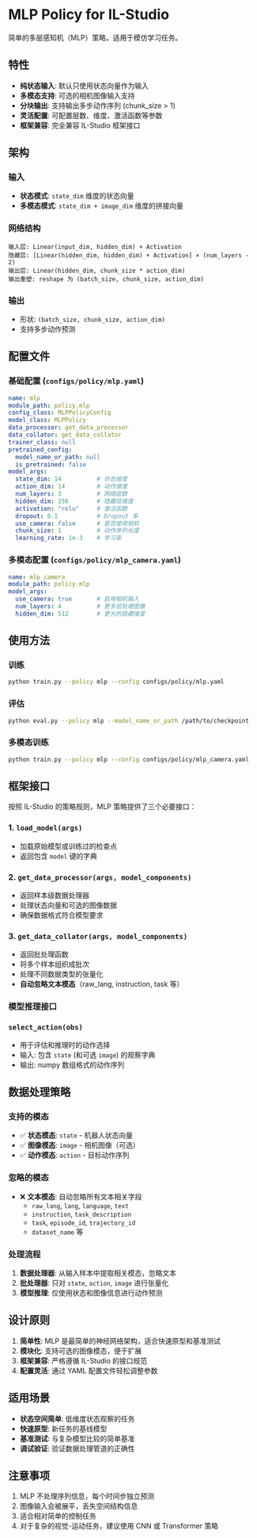 # MLP Policy for IL-Studio

简单的多层感知机（MLP）策略，适用于模仿学习任务。

## 特性

- **纯状态输入**: 默认只使用状态向量作为输入
- **多模态支持**: 可选的相机图像输入支持
- **分块输出**: 支持输出多步动作序列 (chunk_size > 1)
- **灵活配置**: 可配置层数、维度、激活函数等参数
- **框架兼容**: 完全兼容 IL-Studio 框架接口

## 架构

### 输入
- **状态模式**: `state_dim` 维度的状态向量
- **多模态模式**: `state_dim + image_dim` 维度的拼接向量

### 网络结构
```
输入层: Linear(input_dim, hidden_dim) + Activation
隐藏层: [Linear(hidden_dim, hidden_dim) + Activation] × (num_layers - 2)
输出层: Linear(hidden_dim, chunk_size * action_dim)
输出重塑: reshape 为 (batch_size, chunk_size, action_dim)
```

### 输出
- 形状: `(batch_size, chunk_size, action_dim)`
- 支持多步动作预测

## 配置文件

### 基础配置 (`configs/policy/mlp.yaml`)
```yaml
name: mlp
module_path: policy.mlp
config_class: MLPPolicyConfig
model_class: MLPPolicy
data_processor: get_data_processor
data_collator: get_data_collator
trainer_class: null
pretrained_config:
  model_name_or_path: null
  is_pretrained: false
model_args:
  state_dim: 14          # 状态维度
  action_dim: 14         # 动作维度
  num_layers: 3          # 网络层数
  hidden_dim: 256        # 隐藏层维度
  activation: "relu"     # 激活函数
  dropout: 0.1           # Dropout 率
  use_camera: false      # 是否使用相机
  chunk_size: 1          # 动作序列长度
  learning_rate: 1e-3    # 学习率
```

### 多模态配置 (`configs/policy/mlp_camera.yaml`)
```yaml
name: mlp_camera
module_path: policy.mlp
model_args:
  use_camera: true       # 启用相机输入
  num_layers: 4          # 更多层处理图像
  hidden_dim: 512        # 更大的隐藏维度
```

## 使用方法

### 训练
```bash
python train.py --policy mlp --config configs/policy/mlp.yaml
```

### 评估
```bash
python eval.py --policy mlp --model_name_or_path /path/to/checkpoint
```

### 多模态训练
```bash
python train.py --policy mlp --config configs/policy/mlp_camera.yaml
```

## 框架接口

按照 IL-Studio 的策略规则，MLP 策略提供了三个必要接口：

### 1. `load_model(args)`
- 加载原始模型或训练过的检查点
- 返回包含 `model` 键的字典

### 2. `get_data_processor(args, model_components)`
- 返回样本级数据处理器
- 处理状态向量和可选的图像数据
- 确保数据格式符合模型要求

### 3. `get_data_collator(args, model_components)`
- 返回批处理函数
- 将多个样本组织成批次
- 处理不同数据类型的张量化
- **自动忽略文本模态**（raw_lang, instruction, task 等）

### 模型推理接口

### `select_action(obs)`
- 用于评估和推理时的动作选择
- 输入: 包含 `state` (和可选 `image`) 的观察字典
- 输出: numpy 数组格式的动作序列

## 数据处理策略

### 支持的模态
- ✅ **状态模态**: `state` - 机器人状态向量
- ✅ **图像模态**: `image` - 相机图像（可选）
- ✅ **动作模态**: `action` - 目标动作序列

### 忽略的模态
- ❌ **文本模态**: 自动忽略所有文本相关字段
  - `raw_lang`, `lang`, `language`, `text`
  - `instruction`, `task_description`
  - `task`, `episode_id`, `trajectory_id`
  - `dataset_name` 等

### 处理流程
1. **数据处理器**: 从输入样本中提取相关模态，忽略文本
2. **批处理器**: 只对 `state`, `action`, `image` 进行张量化
3. **模型推理**: 仅使用状态和图像信息进行动作预测

## 设计原则

1. **简单性**: MLP 是最简单的神经网络架构，适合快速原型和基准测试
2. **模块化**: 支持可选的图像模态，便于扩展
3. **框架兼容**: 严格遵循 IL-Studio 的接口规范
4. **配置灵活**: 通过 YAML 配置文件轻松调整参数

## 适用场景

- **状态空间简单**: 低维度状态观察的任务
- **快速原型**: 新任务的基线模型
- **基准测试**: 与复杂模型比较的简单基准
- **调试验证**: 验证数据处理管道的正确性

## 注意事项

1. MLP 不处理序列信息，每个时间步独立预测
2. 图像输入会被展平，丢失空间结构信息
3. 适合相对简单的控制任务
4. 对于复杂的视觉-运动任务，建议使用 CNN 或 Transformer 策略
